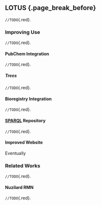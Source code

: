 ## LOTUS {.page_break_before}

`//TODO`{.red}.

### Improving Use

`//TODO`{.red}.

#### PubChem Integration

`//TODO`{.red}.

##### Trees

`//TODO`{.red}.

#### Bioregistry Integration

`//TODO`{.red}.

#### [SPARQL](#sparql) Repository

`//TODO`{.red}.

#### Improved Website

Eventually

### Related Works

`//TODO`{.red}.

#### Nuzilard RMN

`//TODO`{.red}.
